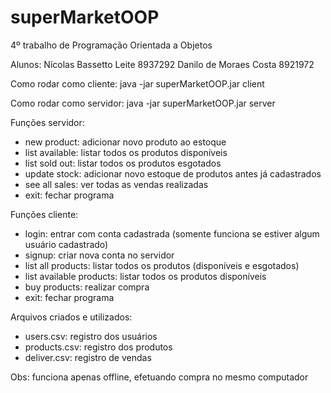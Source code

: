 # superMarketOOP
4º trabalho de Programação Orientada a Objetos

Alunos:
  Nícolas Bassetto Leite 8937292
  Danilo de Moraes Costa 8921972

Como rodar como cliente:
  java -jar superMarketOOP.jar client
  
Como rodar como servidor:
  java -jar superMarketOOP.jar server
  
Funções servidor:
  - new product: adicionar novo produto ao estoque
  - list available: listar todos os produtos disponíveis
  - list sold out: listar todos os produtos esgotados
  - update stock: adicionar novo estoque de produtos antes já cadastrados
  - see all sales: ver todas as vendas realizadas
  - exit: fechar programa

Funções cliente:
  - login: entrar com conta cadastrada (somente funciona se estiver algum usuário cadastrado)
  - signup: criar nova conta no servidor
  - list all products: listar todos os produtos (disponíveis e esgotados)
  - list available products: listar todos os produtos disponíveis
  - buy products: realizar compra
  - exit: fechar programa

Arquivos criados e utilizados:
  - users.csv: registro dos usuários
  - products.csv: registro dos produtos
  - deliver.csv: registro de vendas

Obs: funciona apenas offline, efetuando compra no mesmo computador
